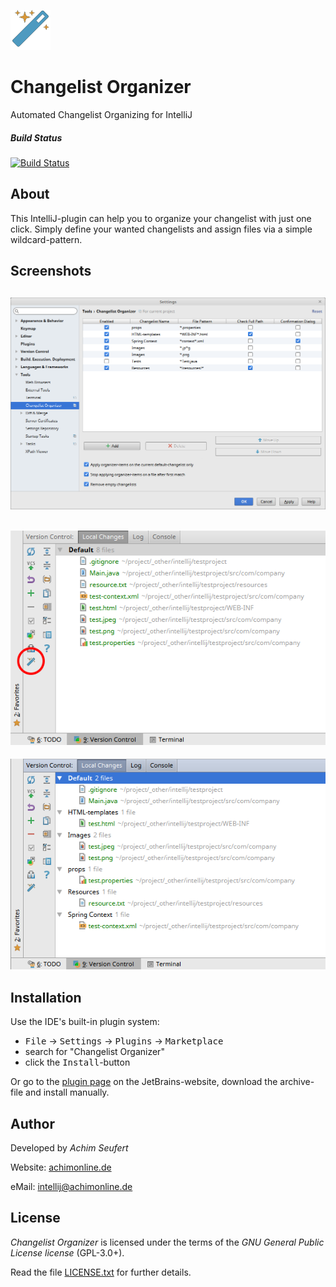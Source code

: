 ![alt tag](https://raw.githubusercontent.com/4ch1m/ChangelistOrganizer/master/src/main/resources/icons/icon_64x64.png)
# Changelist Organizer
Automated Changelist Organizing for IntelliJ

##### Build Status
[![Build Status](https://travis-ci.org/4ch1m/ChangelistOrganizer.svg?branch=master)](https://travis-ci.org/4ch1m/ChangelistOrganizer)

## About
This IntelliJ-plugin can help you to organize your changelist with just one click.
Simply define your wanted changelists and assign files via a simple wildcard-pattern.

##  Screenshots
![alt tag](https://raw.githubusercontent.com/4ch1m/ChangelistOrganizer/master/screenshots/settings.png)
---
![alt tag](https://raw.githubusercontent.com/4ch1m/ChangelistOrganizer/master/screenshots/changelist-before.png)
---
![alt tag](https://raw.githubusercontent.com/4ch1m/ChangelistOrganizer/master/screenshots/changelist-after.png)

## Installation
Use the IDE's built-in plugin system:

* <kbd>File</kbd> &rarr; <kbd>Settings</kbd> &rarr; <kbd>Plugins</kbd> &rarr; <kbd>Marketplace</kbd>
* search for "Changelist Organizer"
* click the <kbd>Install</kbd>-button

Or go to the [plugin page](https://plugins.jetbrains.com/plugin/9216) on the JetBrains-website, download the archive-file and install manually.

## Author
Developed by *Achim Seufert*

Website: [achimonline.de](http://www.achimonline.de)

eMail: [intellij@achimonline.de](mailto:intellij@achimonline.de)

## License
*Changelist Organizer* is licensed under the terms of the *GNU General Public License license* (GPL-3.0+).

Read the file [LICENSE.txt](LICENSE.txt) for further details.
